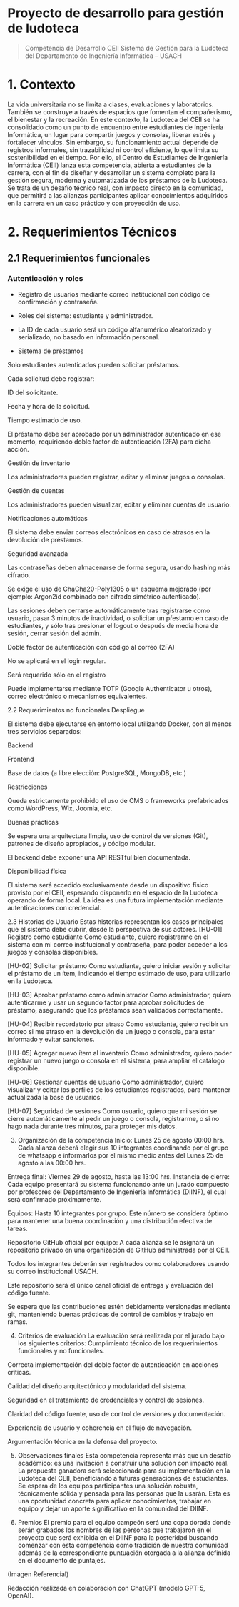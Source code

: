 # Proyecto de desarrollo para gestión de ludoteca

> Competencia de Desarrollo CEII
> Sistema de Gestión para la Ludoteca del Departamento de Ingeniería Informática – USACH

# 1. Contexto

La vida universitaria no se limita a clases, evaluaciones y laboratorios. También se construye a través de espacios que fomentan el compañerismo, el bienestar y la recreación. En este contexto, la Ludoteca del CEII se ha consolidado como un punto de encuentro entre estudiantes de Ingeniería Informática, un lugar para compartir juegos y consolas, liberar estrés y fortalecer vínculos.
Sin embargo, su funcionamiento actual depende de registros informales, sin trazabilidad ni control eficiente, lo que limita su sostenibilidad en el tiempo.
Por ello, el Centro de Estudiantes de Ingeniería Informática (CEII) lanza esta competencia, abierta a estudiantes de la carrera, con el fin de diseñar y desarrollar un sistema completo para la gestión segura, moderna y automatizada de los préstamos de la Ludoteca. Se trata de un desafío técnico real, con impacto directo en la comunidad, que permitirá a las alianzas participantes aplicar conocimientos adquiridos en la carrera en un caso práctico y con proyección de uso.

# 2. Requerimientos Técnicos

## 2.1 Requerimientos funcionales

### Autenticación y roles

- Registro de usuarios mediante correo institucional con código de confirmación y contraseña.

- Roles del sistema: estudiante y administrador.

- La ID de cada usuario será un código alfanumérico aleatorizado y serializado, no basado en información personal.


- Sistema de préstamos


Solo estudiantes autenticados pueden solicitar préstamos.


Cada solicitud debe registrar:


ID del solicitante.


Fecha y hora de la solicitud.


Tiempo estimado de uso.


El préstamo debe ser aprobado por un administrador autenticado en ese momento, requiriendo doble factor de autenticación (2FA) para dicha acción.


Gestión de inventario


Los administradores pueden registrar, editar y eliminar juegos o consolas.


Gestión de cuentas


Los administradores pueden visualizar, editar y eliminar cuentas de usuario.


Notificaciones automáticas


El sistema debe enviar correos electrónicos en caso de atrasos en la devolución de préstamos.


Seguridad avanzada


Las contraseñas deben almacenarse de forma segura, usando hashing más cifrado.


Se exige el uso de ChaCha20-Poly1305 o un esquema mejorado (por ejemplo: Argon2id combinado con cifrado simétrico autenticado).


Las sesiones deben cerrarse automáticamente tras registrarse como usuario, pasar 3 minutos de inactividad, o solicitar un pŕestamo en caso de estudiantes, y sólo tras presionar el logout o después de media hora de sesión, cerrar sesión del admin.


Doble factor de autenticación con código al correo (2FA)


No se aplicará en el login regular.


Será requerido sólo en el registro


Puede implementarse mediante TOTP (Google Authenticator u otros), correo electrónico o mecanismos equivalentes.



2.2 Requerimientos no funcionales
Despliegue


El sistema debe ejecutarse en entorno local utilizando Docker, con al menos tres servicios separados:


Backend


Frontend


Base de datos (a libre elección: PostgreSQL, MongoDB, etc.)


Restricciones


Queda estrictamente prohibido el uso de CMS o frameworks prefabricados como WordPress, Wix, Joomla, etc.


Buenas prácticas


Se espera una arquitectura limpia, uso de control de versiones (Git), patrones de diseño apropiados, y código modular.


El backend debe exponer una API RESTful bien documentada.


Disponibilidad física


El sistema será accedido exclusivamente desde un dispositivo físico provisto por el CEII, esperando disponerlo en el espacio de la Ludoteca operando de forma local. La idea es una futura implementación mediante autenticaciones con credencial.



2.3 Historias de Usuario
Estas historias representan los casos principales que el sistema debe cubrir, desde la perspectiva de sus actores.
[HU-01] Registro como estudiante
 Como estudiante, quiero registrarme en el sistema con mi correo institucional y contraseña, para poder acceder a los juegos y consolas disponibles.


[HU-02] Solicitar préstamo
 Como estudiante, quiero iniciar sesión y solicitar el préstamo de un ítem, indicando el tiempo estimado de uso, para utilizarlo en la Ludoteca.


[HU-03] Aprobar préstamo como administrador
 Como administrador, quiero autenticarme y usar un segundo factor para aprobar solicitudes de préstamo, asegurando que los préstamos sean validados correctamente.


[HU-04] Recibir recordatorio por atraso
 Como estudiante, quiero recibir un correo si me atraso en la devolución de un juego o consola, para estar informado y evitar sanciones.


[HU-05] Agregar nuevo ítem al inventario
 Como administrador, quiero poder registrar un nuevo juego o consola en el sistema, para ampliar el catálogo disponible.


[HU-06] Gestionar cuentas de usuario
 Como administrador, quiero visualizar y editar los perfiles de los estudiantes registrados, para mantener actualizada la base de usuarios.


[HU-07] Seguridad de sesiones
 Como usuario, quiero que mi sesión se cierre automáticamente al pedir un juego o consola, registrarme, o si no hago nada durante tres minutos, para proteger mis datos.




3. Organización de la competencia
Inicio: Lunes 25 de agosto 00:00 hrs.
Cada alianza deberá elegir sus 10 integrantes coordinando por el grupo de whatsapp e informarlos por el mismo medio antes del Lunes 25 de agosto a las 00:00 hrs.


Entrega final: Viernes 29 de agosto, hasta las 13:00 hrs.
Instancia de cierre: Cada equipo presentará su sistema funcionando ante un jurado compuesto por profesores del Departamento de Ingeniería Informática (DIINF), el cual será confirmado próximamente.


Equipos: Hasta 10 integrantes por grupo. Este número se considera óptimo para mantener una buena coordinación y una distribución efectiva de tareas.


Repositorio GitHub oficial por equipo:
 A cada alianza se le asignará un repositorio privado en una organización de GitHub administrada por el CEII.


Todos los integrantes deberán ser registrados como colaboradores usando su correo institucional USACH.


Este repositorio será el único canal oficial de entrega y evaluación del código fuente.


Se espera que las contribuciones estén debidamente versionadas mediante git, manteniendo buenas prácticas de control de cambios y trabajo en ramas.

4. Criterios de evaluación
La evaluación será realizada por el jurado bajo los siguientes criterios:
Cumplimiento técnico de los requerimientos funcionales y no funcionales.


Correcta implementación del doble factor de autenticación en acciones críticas.


Calidad del diseño arquitectónico y modularidad del sistema.


Seguridad en el tratamiento de credenciales y control de sesiones.


Claridad del código fuente, uso de control de versiones y documentación.


Experiencia de usuario y coherencia en el flujo de navegación.


Argumentación técnica en la defensa del proyecto.



5. Observaciones finales
Esta competencia representa más que un desafío académico: es una invitación a construir una solución con impacto real. La propuesta ganadora será seleccionada para su implementación en la Ludoteca del CEII, beneficiando a futuras generaciones de estudiantes.
Se espera de los equipos participantes una solución robusta, técnicamente sólida y pensada para las personas que la usarán. Esta es una oportunidad concreta para aplicar conocimientos, trabajar en equipo y dejar un aporte significativo en la comunidad del DIINF.


6. Premios
El premio para el equipo campeón será una copa dorada donde serán grabados los nombres de las personas que trabajaron en el proyecto que será exhibida en el DIINF para la posteridad buscando comenzar con esta competencia como tradición de nuestra comunidad además de la correspondiente puntuación otorgada a la alianza definida en el documento de puntajes.


(Imagen Referencial)


 Redacción realizada en colaboración con ChatGPT (modelo GPT-5, OpenAI).  
